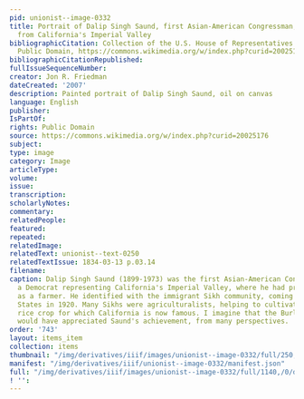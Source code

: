 ```yaml
---
pid: unionist--image-0332
title: Portrait of Dalip Singh Saund, first Asian-American Congressman, and a farmer
  from California's Imperial Valley
bibliographicCitation: Collection of the U.S. House of Representatives - http://clerk.house.gov/art_history/highlights.html?action=view&amp;intID=315,
  Public Domain, https://commons.wikimedia.org/w/index.php?curid=20025176
bibliographicCitationRepublished: 
fullIssueSequenceNumber: 
creator: Jon R. Friedman
dateCreated: '2007'
description: Painted portrait of Dalip Singh Saund, oil on canvas
language: English
publisher: 
IsPartOf: 
rights: Public Domain
source: https://commons.wikimedia.org/w/index.php?curid=20025176
subject: 
type: image
category: Image
articleType: 
volume: 
issue: 
transcription: 
scholarlyNotes: 
commentary: 
relatedPeople: 
featured: 
repeated: 
relatedImage: 
relatedText: unionist--text-0250
relatedTextIssue: 1834-03-13 p.03.14
filename: 
caption: Dalip Singh Saund (1899-1973) was the first Asian-American Congressperson,
  a Democrat representing California's Imperial Valley, where he had previously worked
  as a farmer. He identified with the immigrant Sikh community, coming to the United
  States in 1920. Many Sikhs were agriculturalists, helping to cultivate the massive
  rice crop for which California is now famous. I imagine that the Burleigh brothers
  would have appreciated Saund's achievement, from many perspectives.
order: '743'
layout: items_item
collection: items
thumbnail: "/img/derivatives/iiif/images/unionist--image-0332/full/250,/0/default.jpg"
manifest: "/img/derivatives/iiif/unionist--image-0332/manifest.json"
full: "/img/derivatives/iiif/images/unionist--image-0332/full/1140,/0/default.jpg"
! '': 
---
```

